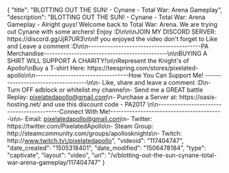 {
    "title": "BLOTTING OUT THE SUN! - Cynane - Total War: Arena Gameplay",
    "description": "BLOTTING OUT THE SUN! - Cynane - Total War: Arena Gameplay - Alright guys! Welcome back to Total War: Arena. We are trying out Cynane with some archers! Enjoy :D\n\n\nJOIN MY DISCORD SERVER: https:\/\/discord.gg\/JjR7UR3\n\nIf you enjoyed the video don't forget to Like and Leave a comment :D\n\n-----------------------------------------PA Merchandise---------------------------------------------\n\nBUYING A SHIRT WILL SUPPORT A CHARITY!\n\nRepresent the Knight's of Apollo!\nBuy a T-shirt Here: https:\/\/teespring.com\/stores\/pixelated-apollo\n\n----------------------------------How You Can Support Me! -----------------------------------\n\n- Like, share and leave a comment :D\n- Turn OFF adblock or whitelist my channel\n- Send me a GREAT battle Replay: pixelatedapollo@gmail.com\n- Purchase a Server at: https:\/\/oasis-hosting.net\/ and use this discount code - PA2017 \n\n------------------------------------------Connect With Me!-----------------------------------------\n\n- Email: pixelatedapollo@gmail.com\n- Twitter: https:\/\/twitter.com\/PixelatedApollo\n- Steam Group:  http:\/\/steamcommunity.com\/groups\/apollosknights\n- Twitch: http:\/\/www.twitch.tv\/pixelatedapollo",
    "videoid": "117404747",
    "date_created": "1505318401",
    "date_modified": "1506478184",
    "type": "captivate",
    "layout": "video",
    "url": "\/v\/blotting-out-the-sun-cynane-total-war-arena-gameplay\/117404747"
}